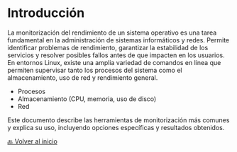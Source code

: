 # Introducción

La monitorización del rendimiento de un sistema operativo es una tarea fundamental en la administración de sistemas informáticos y redes. Permite identificar problemas de rendimiento, garantizar la estabilidad de los servicios y resolver posibles fallos antes de que impacten en los usuarios. En entornos Linux, existe una amplia variedad de comandos en línea que permiten supervisar tanto los procesos del sistema como el almacenamiento, uso de red y rendimiento general.

- Procesos  
- Almacenamiento (CPU, memoria, uso de disco)  
- Red  

Este documento describe las herramientas de monitorización más comunes y explica su uso, incluyendo opciones específicas y resultados obtenidos.

[🔙 Volver al inicio](https://github.com/HoracioGG/Monitorizacion/blob/main/README.md)

